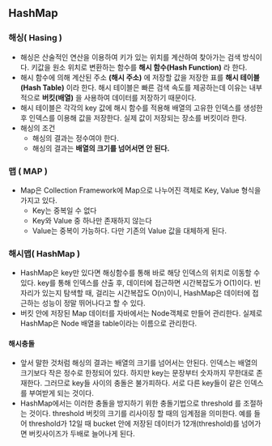 ## HashMap

### 해싱( Hasing )

* 해싱은 산술적인 연산을 이용하여 키가 있는 위치를 계산하여 찾아가는 검색 방식이다. 키값을 원소 위치로 변환하는 함수를 **해시 함수(Hash Function)** 라 한다.
* 해시 함수에 의해 계산된 주소 **(해시 주소)** 에 저장할 값을 저장한 표를 **해시 테이블(Hash Table)** 이라 한다. 해시 테이블은 빠른 검색 속도를 제공하는데 이유는 내부적으로 **버킷(배열)** 을 사용하여 데이터를 저장하기 때문이다. 
* 해시 테이블은 각각의 key 값에 해시 함수를 적용해 배열의 고유한 인덱스를 생성한 후 인덱스를 이용해 값을 저장한다. 실제 값이 저장되는 장소를 버킷이라 한다.
* 해싱의 조건
  * 해싱의 결과는 정수여야 한다.
  * 해싱의 결과는 **배열의 크기를 넘어서면 안 된다.**


### 맵 ( MAP )

* Map은 Collection Framework에 Map으로 나누어진 객체로 Key, Value 형식을 가지고 있다.
  * Key는 중복일 수 없다
  * Key와 Value 중 하나만 존재하지 않는다
  * Value는 중복이 가능하다. 다만 기존의 Value 값을 대체하게 된다.

### 해시맵( HashMap )

* HashMap은 key만 있다면 해싱함수를 통해 바로 해당 인덱스의 위치로 이동할 수 있다. key를 통해 인덱스를 산출 후, 데이터에 접근하면 시간복잡도가 O(1)이다. 빈 자리가 있는지 탐색할 때, 걸리는 시간복잡도 O(n)이니, HashMap은 데이터에 접근하는 성능이 정말 뛰어나다고 할 수 있다.
* 버킷 안에 저장된 Map 데이터를 자바에서는 Node객체로 만들어 관리한다. 실제로 HashMap은 Node 배열을 table이라는 이름으로 관리한다. 

#### 해시충돌
* 앞서 말한 것처럼 해싱의 결과는 배열의 크기를 넘어서는 안된다. 인덱스는 배열의 크기보다 작은 정수로 한정되어 있다. 하지만 key는 문장부터 숫자까지 무한대로 존재한다. 그러므로 key들 사이의 충돌은 불가피하다. 서로 다른 key들이 같은 인덱스를 부여받게 되는 것이다.
* HashMap에서는 이러한 충돌을 방지하기 위한 충돌기법으로 threshold 를 조절하는 것이다. threshold 버킷의 크기를 리사이징 할 때의 임계점을 의미한다. 예를 들어 threshold가 12일 때 bucket 안에 저장된 데이터가 12개(threshold)를 넘어가면 버킷사이즈가 두배로 늘어나게 된다.
